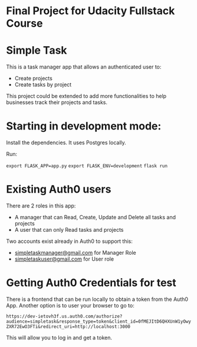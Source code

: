 
# Final Project for Udacity Fullstack Course
# Simple Task

This is a task manager app that allows an authenticated user to:

 - Create projects
 - Create tasks by project

This project could be extended to add more functionalities to help businesses track their projects and tasks.

# Starting in development mode:

Install the dependencies.
It uses Postgres locally.

Run:

`export FLASK_APP=app.py`
`export FLASK_ENV=development`
`flask run`

# Existing Auth0 users

There are 2 roles in this app:

- A manager that can Read, Create, Update and Delete all tasks and projects
- A user that can only Read tasks and projects

Two accounts exist already in Auth0 to support this:

- simpletaskmanager@gmail.com for Manager Role
- simpletaskuser@gmail.com for User role

# Getting Auth0 Credentials for test

There is a frontend that can be run locally to obtain a token from the Auth0 App. Another option is to user your browser to go to:

`https://dev-ietovh3f.us.auth0.com/authorize?audience=simpletask&response_type=token&client_id=0fMEJItD6QHXUnW1yOwyZXR72EwO3FTi&redirect_uri=http://localhost:3000`

This will allow you to log in and get a token.

